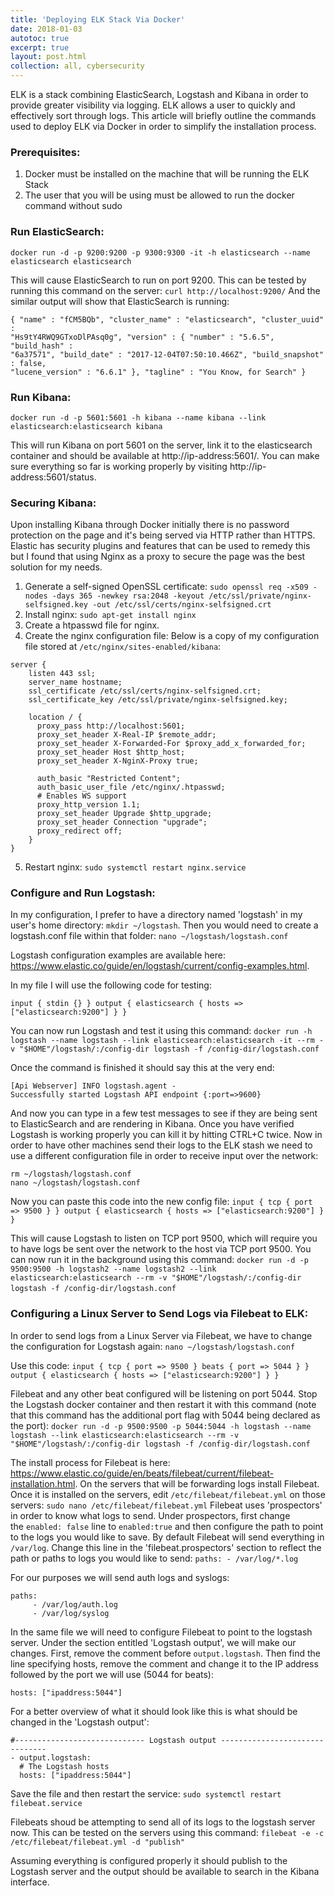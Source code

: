 ```yaml
---
title: 'Deploying ELK Stack Via Docker'
date: 2018-01-03
autotoc: true
excerpt: true
layout: post.html
collection: all, cybersecurity
---
```



ELK is a stack combining ElasticSearch,
Logstash and Kibana in order to provide greater visibility via logging. ELK
allows a user to quickly and effectively sort through logs. This article will
briefly outline the commands used to deploy ELK via Docker in order to simplify
the installation process.  

### Prerequisites: 
1. Docker must be installed on the machine that will be running the ELK Stack
2. The user that you will be using must be allowed to run the docker command
without sudo  

### Run ElasticSearch:
```
docker run -d -p 9200:9200 -p 9300:9300 -it -h elasticsearch --name elasticsearch elasticsearch
``` 
This will cause ElasticSearch to run on port 9200.
This can be tested by running this command on the server: `curl http://localhost:9200/` And the similar output will show that ElasticSearch is running:
```
{ "name" : "fCM5BQb", "cluster_name" : "elasticsearch", "cluster_uuid" :
"Hs9tY4RWQ9GTxoDlPAsq0g", "version" : { "number" : "5.6.5", "build_hash" :
"6a37571", "build_date" : "2017-12-04T07:50:10.466Z", "build_snapshot" : false,
"lucene_version" : "6.6.1" }, "tagline" : "You Know, for Search" }  
```

### Run Kibana: 
```
docker run -d -p 5601:5601 -h kibana --name kibana --link elasticsearch:elasticsearch kibana
``` 
This will run Kibana on port 5601 on the server, link it to the elasticsearch container and should be available at http://ip-address:5601/. You can make sure everything so far is working properly by visiting http://ip-address:5601/status.

### Securing Kibana:
Upon installing Kibana through Docker initially there is no password protection
on the page and it's being served via HTTP rather than HTTPS. Elastic has
security plugins and features that can be used to remedy this but I found that
using Nginx as a proxy to secure the page was the best solution for my needs.

1. Generate a self-signed OpenSSL certificate: `sudo openssl req -x509 -nodes -days 365 -newkey rsa:2048 -keyout /etc/ssl/private/nginx-selfsigned.key -out /etc/ssl/certs/nginx-selfsigned.crt` 
2. Install nginx: `sudo apt-get install nginx` 
3. Create a htpasswd file for nginx. 
4. Create the nginx configuration file: Below is a copy of my configuration file stored at `/etc/nginx/sites-enabled/kibana`: 
```
server { 
    listen 443 ssl; 
    server_name hostname; 
    ssl_certificate /etc/ssl/certs/nginx-selfsigned.crt; 
    ssl_certificate_key /etc/ssl/private/nginx-selfsigned.key;

    location / { 
      proxy_pass http://localhost:5601; 
      proxy_set_header X-Real-IP $remote_addr; 
      proxy_set_header X-Forwarded-For $proxy_add_x_forwarded_for; 
      proxy_set_header Host $http_host; 
      proxy_set_header X-NginX-Proxy true; 
      
      auth_basic "Restricted Content"; 
      auth_basic_user_file /etc/nginx/.htpasswd; 
      # Enables WS support 
      proxy_http_version 1.1; 
      proxy_set_header Upgrade $http_upgrade; 
      proxy_set_header Connection "upgrade"; 
      proxy_redirect off; 
    } 
}
``` 

5. Restart nginx: `sudo systemctl restart nginx.service` 

### Configure and Run Logstash:
In my configuration, I prefer to have a directory named 'logstash' in my user's home directory: `mkdir ~/logstash`. 
Then you would need to create a logstash.conf file within that folder: `nano ~/logstash/logstash.conf` 

Logstash configuration examples are available here: https://www.elastic.co/guide/en/logstash/current/config-examples.html. 

In my file I will use the following code for testing:
```
input { stdin {} } output { elasticsearch { hosts => ["elasticsearch:9200"] } }
```

You can now run Logstash and test it using this command: `docker run -h logstash --name logstash --link elasticsearch:elasticsearch -it --rm -v "$HOME"/logstash/:/config-dir logstash -f /config-dir/logstash.conf` 

Once the command is finished it should say this at the very end: 
```
[Api Webserver] INFO logstash.agent -
Successfully started Logstash API endpoint {:port=>9600}
```

And now you can type in a few test messages to see if they are being sent to ElasticSearch and are rendering in Kibana. Once you have verified Logstash is working properly you can kill it by hitting CTRL+C twice. Now in order to have other machines send their logs to the ELK stash we need to use a different configuration file in order to receive input over the network: 
```
rm ~/logstash/logstash.conf 
nano ~/logstash/logstash.conf 
```

Now you can paste this code into the new config file:
`input { tcp { port => 9500 } } output { elasticsearch { hosts => ["elasticsearch:9200"] } }` 

This will cause Logstash to listen on TCP port 9500, which will require you to have logs be sent over the network to the host via TCP port 9500. You can now run it in the background using this command: `docker run -d -p 9500:9500 -h logstash2 --name logstash2 --link elasticsearch:elasticsearch --rm -v "$HOME"/logstash/:/config-dir logstash -f /config-dir/logstash.conf` 


### Configuring a Linux Server to Send Logs via Filebeat to ELK:
In order to send logs from a Linux Server via Filebeat, we have to change the configuration for Logstash again: 
`nano ~/logstash/logstash.conf` 

Use this code:
`input { tcp { port => 9500 } beats { port => 5044 } } output { elasticsearch { hosts => ["elasticsearch:9200"] } }` 

Filebeat and any other beat configured will be listening on port 5044. Stop the Logstash docker container and then restart it with this command (note that this command has the additional port flag with 5044 being declared as the port): 
`docker run -d -p 9500:9500 -p 5044:5044 -h logstash --name logstash --link elasticsearch:elasticsearch --rm -v "$HOME"/logstash/:/config-dir logstash -f /config-dir/logstash.conf` 

The install process for Filebeat is here: https://www.elastic.co/guide/en/beats/filebeat/current/filebeat-installation.html. On the servers that will be forwarding logs install Filebeat. Once it is installed on the servers, edit `/etc/filebeat/filebeat.yml` on those servers: 
`sudo nano /etc/filebeat/filebeat.yml` 
Filebeat uses 'prospectors' in order to know what logs to send. Under prospectors, first change the `enabled: false` line to `enabled:true` and then configure the path to point to the logs you would like to save. By default Filebeat will send everything in `/var/log`. Change this line in the 'filebeat.prospectors' section to reflect the path or paths to logs you would like to send: 
`paths: - /var/log/*.log` 

For our purposes we will send auth logs and syslogs: 
```
paths: 
     - /var/log/auth.log 
     - /var/log/syslog
``` 

In the same file we will need to configure Filebeat to point to the logstash server. Under the section entitled 'Logstash output', we will make our changes. First, remove the comment before `output.logstash`. Then find the line specifying hosts, remove the comment and change it to the IP address followed by the port we will use (5044 for beats): 
```
hosts: ["ipaddress:5044"] 
```

For a better overview of what it should look like this is what should be changed in the 'Logstash output': 
```
#----------------------------- Logstash output -------------------------------
- output.logstash: 
  # The Logstash hosts 
  hosts: ["ipaddress:5044"] 
```

Save the file and then restart the service: 
`sudo systemctl restart filebeat.service` 

Filebeats shoud be attempting to send all of its logs to the logstash server now. This can be tested on the servers using this command: 
`filebeat -e -c /etc/filebeat/filebeat.yml -d "publish"` 

Assuming everything is configured properly it should publish to the Logstash server and the output should be available to search in the Kibana interface.
